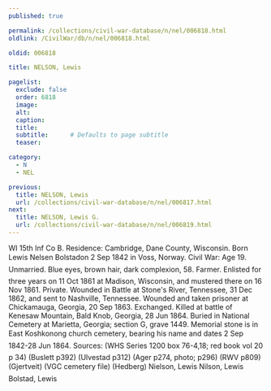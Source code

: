 ```yaml
---
published: true

permalink: /collections/civil-war-database/n/nel/006818.html
oldlink: /CivilWar/db/n/nel/006818.html

oldid: 006818

title: NELSON, Lewis

pagelist:
  exclude: false
  order: 6818
  image: 
  alt:
  caption:
  title:
  subtitle:      # Defaults to page subtitle
  teaser:

category: 
  - N 
  - NEL

previous:
  title: NELSON, Lewis
  url: /collections/civil-war-database/n/nel/006817.html  
next:
  title: NELSON, Lewis G.
  url: /collections/civil-war-database/n/nel/006819.html   
---
```

WI 15th Inf Co B. Residence: Cambridge, Dane County, Wisconsin. Born &#147;Lewis Nelsen Bolstad&#148;on 2 Sep 1842 in Voss, Norway. Civil War: Age 19. Unmarried. Blue eyes, brown hair, dark complexion, 5&#146;8&#148;. Farmer. Enlisted for three years on 11 Oct 1861 at Madison, Wisconsin, and mustered there on 16 Nov 1861. Private. Wounded in Battle at Stone&#39;s River, Tennessee, 31 Dec 1862, and sent to Nashville, Tennessee. Wounded and taken prisoner at Chickamauga, Georgia, 20 Sep 1863. Exchanged. Killed at battle of Kenesaw Mountain, Bald Knob, Georgia, 28 Jun 1864. Buried in National Cemetery at Marietta, Georgia; section G, grave 1449. Memorial stone is in East Koshkonong church cemetery, bearing his name and dates &#147;2 Sep 1842-28 Jun 1864&#148;. Sources: (WHS Series 1200 box 76-4,18; red book vol 20 p 34) (Buslett p392) (Ulvestad p312) (Ager p274, photo; p296) (RWV p809) (Gjertveit) (VGC cemetery file) (Hedberg) &#147;Nielson, Lewis&#148; &#147;Nilson, Lewis&#148; &#147;Bolstad, Lewis&#148;